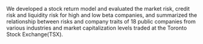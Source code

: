 We developed a stock return model and evaluated the market risk, credit risk and liquidity risk for high and low beta companies, and summarized the relationship between risks and company traits of 18 public companies from various industries and market capitalization levels traded at the Toronto Stock Exchange(TSX).
